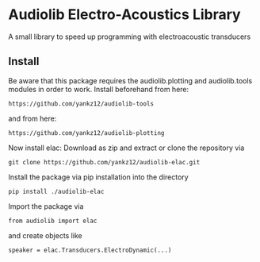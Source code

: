 # Audiolib Electro-Acoustics Library

A small library to speed up programming with electroacoustic transducers

## Install

Be aware that this package requires the audiolib.plotting and audiolib.tools modules in order to work.
Install beforehand from here:

`https://github.com/yankz12/audiolib-tools`

and from here:

`https://github.com/yankz12/audiolib-plotting`

Now install elac: Download as zip and extract or clone the repository via

`git clone https://github.com/yankz12/audiolib-elac.git`

Install the package via pip installation into the directory

`pip install ./audiolib-elac`

Import the package via

`from audiolib import elac`

and create objects like

`speaker = elac.Transducers.ElectroDynamic(...)`
